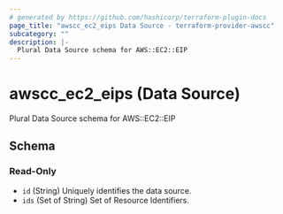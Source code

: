 ```yaml
---
# generated by https://github.com/hashicorp/terraform-plugin-docs
page_title: "awscc_ec2_eips Data Source - terraform-provider-awscc"
subcategory: ""
description: |-
  Plural Data Source schema for AWS::EC2::EIP
---
```


# awscc_ec2_eips (Data Source)

Plural Data Source schema for AWS::EC2::EIP



<!-- schema generated by tfplugindocs -->
## Schema

### Read-Only

- `id` (String) Uniquely identifies the data source.
- `ids` (Set of String) Set of Resource Identifiers.
